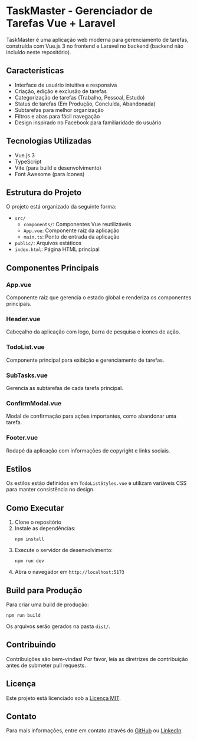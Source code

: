 # TaskMaster - Gerenciador de Tarefas Vue + Laravel

TaskMaster é uma aplicação web moderna para gerenciamento de tarefas, construída com Vue.js 3 no frontend e Laravel no backend (backend não incluído neste repositório).

## Características

- Interface de usuário intuitiva e responsiva
- Criação, edição e exclusão de tarefas
- Categorização de tarefas (Trabalho, Pessoal, Estudo)
- Status de tarefas (Em Produção, Concluída, Abandonada)
- Subtarefas para melhor organização
- Filtros e abas para fácil navegação
- Design inspirado no Facebook para familiaridade do usuário

## Tecnologias Utilizadas

- Vue.js 3
- TypeScript
- Vite (para build e desenvolvimento)
- Font Awesome (para ícones)

## Estrutura do Projeto

O projeto está organizado da seguinte forma:

- `src/`
  - `components/`: Componentes Vue reutilizáveis
  - `App.vue`: Componente raiz da aplicação
  - `main.ts`: Ponto de entrada da aplicação
- `public/`: Arquivos estáticos
- `index.html`: Página HTML principal

## Componentes Principais

### App.vue
Componente raiz que gerencia o estado global e renderiza os componentes principais.

### Header.vue
Cabeçalho da aplicação com logo, barra de pesquisa e ícones de ação.

### TodoList.vue
Componente principal para exibição e gerenciamento de tarefas.

### SubTasks.vue
Gerencia as subtarefas de cada tarefa principal.

### ConfirmModal.vue
Modal de confirmação para ações importantes, como abandonar uma tarefa.

### Footer.vue
Rodapé da aplicação com informações de copyright e links sociais.

## Estilos

Os estilos estão definidos em `TodoListStyles.vue` e utilizam variáveis CSS para manter consistência no design.

## Como Executar

1. Clone o repositório
2. Instale as dependências:
   ```
   npm install
   ```
3. Execute o servidor de desenvolvimento:
   ```
   npm run dev
   ```
4. Abra o navegador em `http://localhost:5173`

## Build para Produção

Para criar uma build de produção:
```
npm run build
```
Os arquivos serão gerados na pasta `dist/`.

## Contribuindo

Contribuições são bem-vindas! Por favor, leia as diretrizes de contribuição antes de submeter pull requests.

## Licença

Este projeto está licenciado sob a [Licença MIT](LICENSE).

## Contato

Para mais informações, entre em contato através do [GitHub](https://github.com/DevAngeloOliveira) ou [LinkedIn](https://www.linkedin.com/in/gabriel-%C3%A2ngelo-b71565267/).